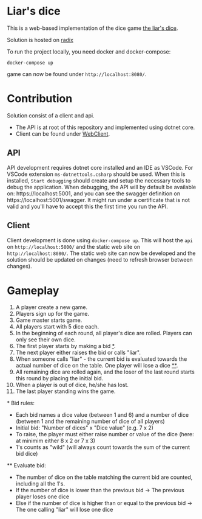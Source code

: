 # Liar's dice

This is a web-based implementation of the dice game [the liar's dice](https://en.wikipedia.org/wiki/Liar%27s_dice).

Solution is hosted on [radix](https://gathering-gaia.app.playground.radix.equinor.com/)

To run the project locally, you need docker and docker-compose:

```
docker-compose up
```

game can now be found under `http://localhost:8080/`. 

# Contribution

Solution consist of a client and api. 
- The API is at root of this repository and implemented using dotnet core. 
- Client can be found under [WebClient](./WebClient).

## API

API development requires dotnet core installed and an IDE as VSCode. For VSCode extension `ms-dotnettools.csharp` should be used. When this is installed, `Start debugging` should create and setup the necessary tools to debug the application. When debugging, the API will by default be available on: https://localhost:5001, and you can see the swagger definition on https://localhost:5001/swagger. It might run under a certificate that is not valid and you'll have to accept this the first time you run the API. 

## Client 

Client development is done using `docker-compose up`. This will host the `api` on `http://localhost:5000/` and the static web site on `http://localhost:8080/`. The static web site can now be developed and the solution should be updated on changes (need to refresh browser between changes).

# Gameplay

1. A player create a new game.
1. Players sign up for the game.
1. Game master starts game.
1. All players start with 5 dice each.
1. In the beginning of each round, all player's dice are rolled. Players can only see their own dice.
1. The first player starts by making a bid [*](#bid_rules).
1. The next player either raises the bid or calls "liar".
1. When someone calls "liar" - the current bid is evaluated towards the actual number of dice on the table. One player will lose a dice [**](#compare_rules).
1. All remaining dice are rolled again, and the loser of the last round starts this round by placing the initial bid.
1. When a player is out of dice, he/she has lost.
1. The last player standing wins the game.

<a name="bid_rules">*</a> Bid rules:
* Each bid names a dice value (between 1 and 6) and a number of dice (between 1 and the remaining number of dice of all players)
* Initial bid: "Number of dices" x "Dice value" (e.g. 7 x 2)
* To raise, the player must either raise number or value of the dice (here: at minimim either 8 x 2 or 7 x 3)
* 1's counts as "wild" (will always count towards the sum of the current bid dice)

<a name="compare_rules">**</a> Evaluate bid:
* The number of dice on the table matching the current bid are counted, including all the 1's.
* If the number of dice is lower than the previous bid
-> The previous player loses one dice
* Else if the number of dice is higher than or equal to the previous bid
-> The one calling "liar" will lose one dice

